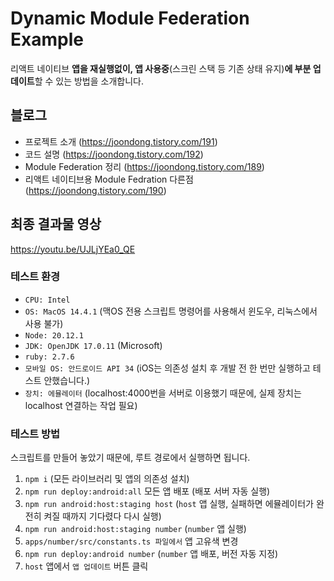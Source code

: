 # Dynamic Module Federation Example

리액트 네이티브 **앱을 재실행없이, 앱 사용중**(스크린 스택 등 기존 상태 유지)**에 부분 업데이트**할 수 있는 방법을 소개합니다.

## 블로그

- 프로젝트 소개 (https://joondong.tistory.com/191)
- 코드 설명 (https://joondong.tistory.com/192)
- Module Federation 정리 (https://joondong.tistory.com/189)
- 리액트 네이티브용 Module Fedration 다른점 (https://joondong.tistory.com/190)

## 최종 결과물 영상

https://youtu.be/UJLjYEa0_QE

### 테스트 환경

- `CPU: Intel`
- `OS: MacOS 14.4.1` (맥OS 전용 스크립트 명령어를 사용해서 윈도우, 리눅스에서 사용 불가)
- `Node: 20.12.1`
- `JDK: OpenJDK 17.0.11` (Microsoft)
- `ruby: 2.7.6`
- `모바일 OS: 안드로이드 API 34` (iOS는 의존성 설치 후 개발 전 한 번만 실행하고 테스트 안했습니다.)
- `장치: 에뮬레이터` (localhost:4000번을 서버로 이용했기 때문에, 실제 장치는 localhost 연결하는 작업 필요)

### 테스트 방법

스크립트를 만들어 놓았기 때문에, 루트 경로에서 실행하면 됩니다.

1. `npm i` (모든 라이브러리 및 앱의 의존성 설치)
2. `npm run deploy:android:all` 모든 앱 배포 (배포 서버 자동 실행)
3. `npm run android:host:staging host` (`host` 앱 실행, 실패하면 에뮬레이터가 완전히 켜질 때까지 기다렸다 다시 실행)
4. `npm run android:host:staging number` (`number` 앱 실행)
5. `apps/number/src/constants.ts 파일에서` 앱 고유색 변경
6. `npm run deploy:android number` (`number` 앱 배포, 버전 자동 지정)
7. `host` 앱에서 `앱 업데이트` 버튼 클릭
